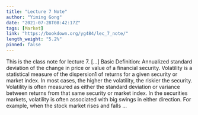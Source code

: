 ```yaml
---
title: "Lecture 7 Note"
author: "Yiming Gong"
date: "2021-07-28T08:42:17Z"
tags: [Market]
link: "https://bookdown.org/yg484/lec_7_note/"
length_weight: "5.2%"
pinned: false
---
```


This is the class note for lecture 7. [...] Basic Definition:
Annualized standard deviation of the change in price or value
of a financial security. Volatility is a statistical measure of the dispersion1 of returns for a given security or market index. In most cases, the higher the volatility, the riskier the security. Volatility is often measured as either the standard deviation or variance between returns from that same security or market index. In the securities markets, volatility is often associated with big swings in either direction. For example, when the stock market rises and falls ...
